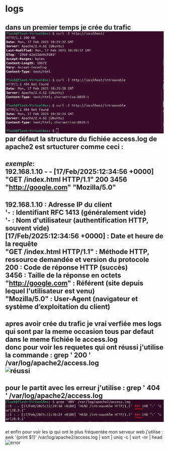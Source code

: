 # logs  
dans un premier temps je crée du trafic  
![trafic](https://github.com/The-flosh/logs/blob/main/ressources/trafic.JPG)  
par défaut la structure du fichiée access.log de apache2 est srtucturer comme ceci :  
---  
*exemple*:  
192.168.1.10 - - [17/Feb/2025:12:34:56 +0000] "GET /index.html HTTP/1.1" 200 3456 "http://google.com" "Mozilla/5.0"  
---  
192.168.1.10 : Adresse IP du client  
'- : Identifiant RFC 1413 (généralement vide)  
'- : Nom d'utilisateur (authentification HTTP, souvent vide)  
[17/Feb/2025:12:34:56 +0000] : Date et heure de la requête  
"GET /index.html HTTP/1.1" : Méthode HTTP, ressource demandée et version du protocole  
200 : Code de réponse HTTP (succès)  
3456 : Taille de la réponse en octets  
"http://google.com"	: Référent (site depuis lequel l'utilisateur est venu)  
"Mozilla/5.0"	: User-Agent (navigateur et système d’exploitation du client)  
---  
apres avoir crée du trafic je vrai verfiée mes logs qui sont par la meme occasion tous par defaut dans le meme fichiée le access.log  
donc pour voir les requetes qui ont réussi j'utilise la commande : grep ' 200 ' /var/log/apache2/access.log  
![réussi](https://github.com/The-flosh/logs/blob/main/ressources/réussi.JPG)  
---  
pour le partit avec les erreur j'utilise : grep ' 404 ' /var/log/apache2/access.log  
![error](https://github.com/The-flosh/logs/blob/main/ressources/error.JPG)  
---  
et enfin pour voir les ip qui ont le plus fréquentée mon serveur web j'utilise : awk '{print $1}' /var/log/apache2/access.log | sort | uniq -c | sort -nr | head  
![error](https://github.com/The-flosh/logs/blob/main/ressources/ip%20fréquente.JPG)  
